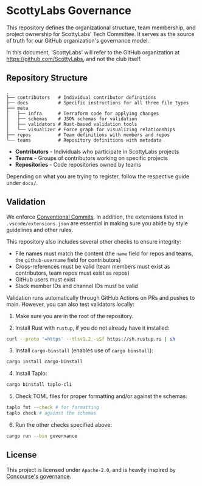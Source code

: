 # ScottyLabs Governance

This repository defines the organizational structure, team membership, and project ownership for ScottyLabs' Tech Committee. It serves as the source of truth for our GitHub organization's governance model.

In this document, 'ScottyLabs' will refer to the GitHub organization at https://github.com/ScottyLabs, and not the club itself.

## Repository Structure

```
.
├── contributors   # Individual contributor definitions
├── docs           # Specific instructions for all three file types
├── meta
│   ├── infra      # Terraform code for applying changes
│   ├── schemas    # JSON schemas for validation
│   ├── validators # Rust-based validation tools
│   └── visualizer # Force graph for visualizing relationships
├── repos          # Team definitions with members and repos
└── teams          # Repository definitions with metadata
```

-   **Contributors** - Individuals who participate in ScottyLabs projects
-   **Teams** - Groups of contributors working on specific projects
-   **Repositories** - Code repositories owned by teams

Depending on what you are trying to register, follow the respective guide under `docs/`.

## Validation

We enforce [Conventional Commits](https://www.conventionalcommits.org/en/v1.0.0/). In addition, the extensions listed in `.vscode/extensions.json` are essential in making sure you abide by style guidelines and other rules.

This repository also includes several other checks to ensure integrity:

-   File names must match the content (the `name` field for repos and teams, the `github-username` field for contributors)
-   Cross-references must be valid (team members must exist as contributors, team repos must exist as repos)
-   GitHub users must exist
-   Slack member IDs and channel IDs must be valid

Validation runs automatically through GitHub Actions on PRs and pushes to main. However, you can also test validators locally:

1. Make sure you are in the root of the repository.

2. Install Rust with `rustup`, if you do not already have it installed:

```sh
curl --proto '=https' --tlsv1.2 -sSf https://sh.rustup.rs | sh
```

3. Install `cargo-binstall` (enables use of `cargo binstall`):

```sh
cargo install cargo-binstall
```

4. Install Taplo:

```sh
cargo binstall taplo-cli
```

5. Check TOML files for proper formatting and/or against the schemas:

```sh
taplo fmt --check # for formatting
taplo check # against the schemas
```

6. Run the other checks specified above:

```sh
cargo run --bin governance
```

## License

This project is licensed under `Apache-2.0`, and is heavily inspired by [Concourse's governance](https://github.com/concourse/governance).
